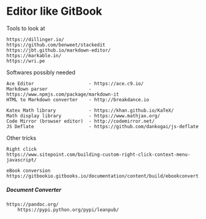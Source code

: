 # Editor like GitBook

Tools to look at

```
https://dillinger.io/
https://github.com/benweet/stackedit
https://jbt.github.io/markdown-editor/
https://markable.in/
https://wri.pe
```

Softwares possibly needed

```
Ace Editor                    - https://ace.c9.io/
Markdown parser               - https://www.npmjs.com/package/markdown-it
HTML to Markdown converter    - http://breakdance.io

Katex Math library            - https://khan.github.io/KaTeX/
Math display library          - https://www.mathjax.org/
Code Mirror (browser editor)  - http://codemirror.net/
JS Deflate                    - https://github.com/dankogai/js-deflate
```

Other tricks

```
Right click
https://www.sitepoint.com/building-custom-right-click-context-menu-javascript/

eBook conversion
https://gitbookio.gitbooks.io/documentation/content/build/ebookconvert.html
```

##### Document Converter

```
https://pandoc.org/
    https://pypi.python.org/pypi/leanpub/
```



